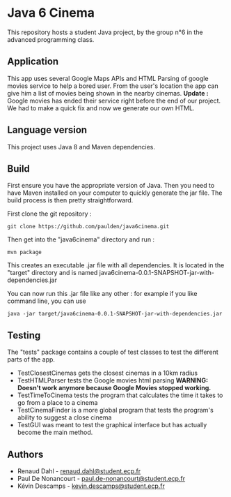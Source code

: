 # Java 6 Cinema

This repository hosts a student Java project, by the group n°6 in the advanced programming class. 

## Application 

This app uses several Google Maps APIs and HTML Parsing of google movies service to help a bored user. 
From the user's location the app can give him a list of movies being shown in the nearby cinemas.
**Update :** Google movies has ended their service right before the end of our project. We had to make a quick fix and now we generate our own HTML. 

## Language version

This project uses Java 8 and Maven dependencies.

## Build

First ensure you have the appropriate version of Java. Then you need to have Maven installed on your computer to quickly generate the jar file.
The build process is then pretty straightforward.

First clone the git repository :
```
git clone https://github.com/paulden/java6cinema.git
```
Then get into the "java6cinema" directory and run :
```     
mvn package
```

This creates an executable .jar file with all dependencies.
It is located in the "target" directory and is named java6cinema-0.0.1-SNAPSHOT-jar-with-dependencies.jar

You can now run this .jar file like any other : for example if you like command line, you can use 
```
java -jar target/java6cinema-0.0.1-SNAPSHOT-jar-with-dependencies.jar
```

## Testing 

The "tests" package contains a couple of test classes to test the different parts of the app.
- TestClosestCinemas gets the closest cinemas in a 10km radius
- TestHTMLParser tests the Google movies html parsing **WARNING: Doesn't work anymore because Google Movies stopped working.**
- TestTimeToCinema tests the program that calculates the time it takes to go from a place to a cinema
- TestCinemaFinder is a more global program that tests the program's ability to suggest a close cinema
- TestGUI was meant to test the graphical interface but has actually become the main method. 

## Authors

- Renaud Dahl - renaud.dahl@student.ecp.fr
- Paul De Nonancourt - paul.de-nonancourt@student.ecp.fr
- Kévin Descamps - kevin.descamps@student.ecp.fr



